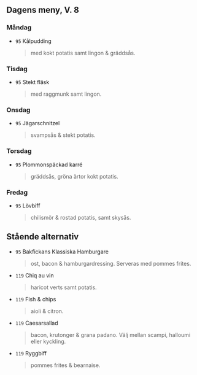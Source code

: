 ## Dagens meny, V. 8

### Måndag

* `95` Kålpudding
  > med kokt potatis samt lingon & gräddsås.

### Tisdag

* `95` Stekt fläsk
  > med raggmunk samt lingon.

### Onsdag

* `95` Jägarschnitzel
  > svampsås & stekt potatis.

### Torsdag

* `95` Plommonspäckad karré
  > gräddsås, gröna ärtor kokt potatis.

### Fredag

* `95` Lövbiff
  > chilismör & rostad potatis, samt skysås.


## Stående alternativ

* `95` Bakfickans Klassiska Hamburgare
  > ost, bacon & hamburgardressing. Serveras med pommes frites.

* `119` Chiq au vin 
  > haricot verts samt potatis.

* `119` Fish & chips 
  > aioli & citron.

* `119` Caesarsallad
  > bacon, krutonger & grana padano. Välj mellan scampi, halloumi eller kyckling.
  
* `119` Ryggbiff 
  > pommes frites & bearnaise.

